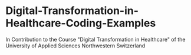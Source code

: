 # Digital-Transformation-in-Healthcare-Coding-Examples
In Contribution to the Course "Digital Transformation in Healthcare" of the University of Applied Sciences Northwestern Switzerland
